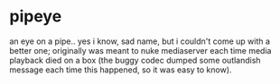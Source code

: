 # pipeye
an eye on a pipe.. yes i know, sad name, but i couldn't come up with a better one;
originally was meant to nuke mediaserver each time media playback died on a box (the buggy codec dumped some outlandish message each time this happened, so it was easy to know).
